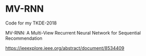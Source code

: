 # MV-RNN
Code for my TKDE-2018

MV-RNN: A Multi-View Recurrent Neural Network for Sequential Recommendation

https://ieeexplore.ieee.org/abstract/document/8534409

